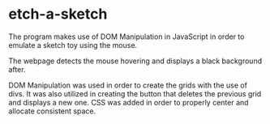 # etch-a-sketch

The program makes use of DOM Manipulation in JavaScript in order to emulate a sketch toy using the mouse.

The webpage detects the mouse hovering and displays a black background after.

DOM Manipulation was used in order to create the grids with the use of divs. It was also utilized in creating the button that deletes the previous grid and displays a new one. CSS was added in order to properly center and allocate consistent space. 
